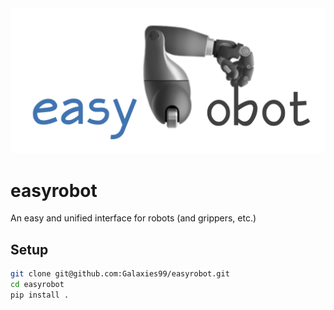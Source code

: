 <img src="assets/easyrobot.png" alt="easyrobot" style="zoom:50%;" />

# easyrobot

An easy and unified interface for robots (and grippers, etc.)

## Setup

```bash
git clone git@github.com:Galaxies99/easyrobot.git
cd easyrobot
pip install .
```

